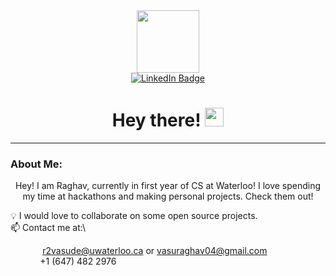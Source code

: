 <div id="header" align="center">
  <img src="https://media.giphy.com/media/M9gbBd9nbDrOTu1Mqx/giphy.gif" width="100"/>
</div>

<div id="badges" align="center">
  <center>
  <a href="https://www.linkedin.com/in/raghav-vasudeva/">
    <img src="https://img.shields.io/badge/LinkedIn-blue?style=for-the-badge&logo=linkedin&logoColor=white" alt="LinkedIn Badge"/>
  </a>
  </center>
</div>

<h1 align="center">
  Hey there!
  <img src="https://media.giphy.com/media/hvRJCLFzcasrR4ia7z/giphy.gif" width="30px"/>
</h1>

---

### About Me:

<p align="center">
  Hey! I am Raghav, currently in first year of CS at Waterloo! I love spending my time at hackathons and making personal projects. Check them out!
</p>

:bulb: I would love to collaborate on some open source projects.\
:mailbox: Contact me at:\

&nbsp;&nbsp;&nbsp;&nbsp;&nbsp;&nbsp;&nbsp;&nbsp;&nbsp;&nbsp;&nbsp;&nbsp; r2vasude@uwaterloo.ca or vasuraghav04@gmail.com\
&nbsp;&nbsp;&nbsp;&nbsp;&nbsp;&nbsp;&nbsp;&nbsp;&nbsp;&nbsp;&nbsp;&nbsp;+1 (647) 482 2976
